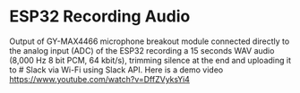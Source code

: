 # ESP32 Recording Audio

Output of GY-MAX4466 microphone breakout module connected directly to the analog input (ADC) of the ESP32 recording a 15 seconds WAV audio (8,000 Hz 8 bit PCM, 64 kbit/s), trimming silence at the end and uploading it to # Slack via Wi-Fi using Slack API. Here is a demo video https://www.youtube.com/watch?v=DffZVyksYi4
